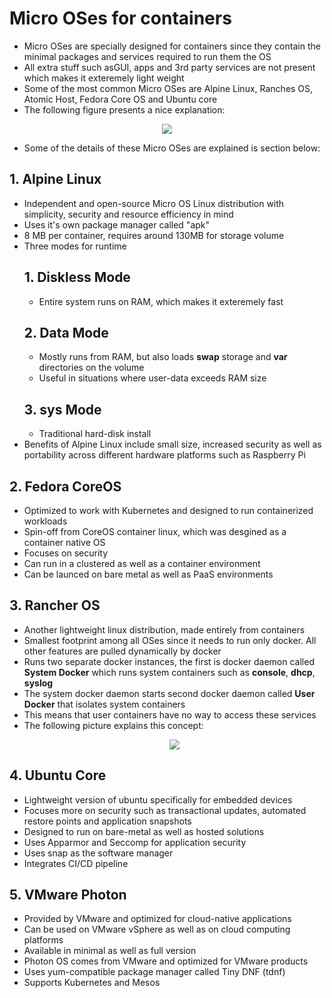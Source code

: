 # Micro OSes for containers
- Micro OSes are specially designed for containers since they contain the minimal packages and services required to run them the OS
- All extra stuff such asGUI, apps and 3rd party services are not present which makes it exteremely light weight
- Some of the most common Micro OSes are Alpine Linux, Ranches OS, Atomic Host, Fedora Core OS and Ubuntu core
- The following figure presents a nice explanation:

<p align="center"><img src="https://courses.edx.org/assets/courseware/v1/8a902583b0493f78bc5135ddbe4f20e3/asset-v1:LinuxFoundationX+LFS151.x+2T2020+type@asset+block/Micro_OSes_for_Containers_updated.png" align=""></p>

- Some of the details of these Micro OSes are explained is section below:
## 1. Alpine Linux
- Independent and open-source Micro OS Linux distribution with simplicity, security and resource efficiency in mind
- Uses it's own package manager called "apk"
- 8 MB per container, requires around 130MB for storage volume
- Three modes for runtime
    ## 1. Diskless Mode
    - Entire system runs on RAM, which makes it exteremely fast
    ## 2. Data Mode
    - Mostly runs from RAM, but also loads <b>swap</b> storage and <b>var</b> directories on the volume
    - Useful in situations where user-data exceeds RAM size 
    ## 3. sys Mode
    - Traditional hard-disk install
- Benefits of Alpine Linux include small size, increased security as well as portability across different hardware platforms such as Raspberry Pi
## 2. Fedora CoreOS
- Optimized to work with Kubernetes and designed to run containerized workloads
- Spin-off from CoreOS container linux, which was desgined as a container native OS
- Focuses on security
- Can run in a clustered as well as a container environment
- Can be launced on bare metal as well as PaaS environments
## 3. Rancher OS
- Another lightweight linux distribution, made entirely from containers
- Smallest footprint among all OSes since it needs to run only docker. All other features are pulled dynamically by docker
- Runs two separate docker instances, the first is docker daemon called <b>System Docker</b> which runs system containers such as <b>console</b>, <b>dhcp</b>, <b>syslog</b>
- The system docker daemon starts second docker daemon called <b>User Docker</b> that isolates system containers
- This means that user containers have no way to access these services
- The following picture explains this concept: <p align="center"><img src="https://courses.edx.org/assets/courseware/v1/fb5f9c500178d4fd6af74b1241ed05fa/asset-v1:LinuxFoundationX+LFS151.x+2T2020+type@asset+block/Figure_6.4-_RancherOS_Architecture.png"  align=""></p>
## 4. Ubuntu Core
- Lightweight version of ubuntu specifically for embedded devices
- Focuses more on security such as transactional updates, automated restore points and application snapshots
- Designed to run on bare-metal as well as hosted solutions
- Uses Apparmor and Seccomp for application security
- Uses snap as the software manager
- Integrates CI/CD pipeline
## 5. VMware Photon
- Provided by VMware and optimized for cloud-native applications
- Can be used on VMware vSphere as well as on cloud computing platforms
- Available in minimal as well as full version
- Photon OS comes from VMware and optimized for VMware products
- Uses yum-compatible package manager called Tiny DNF (tdnf)
- Supports Kubernetes and Mesos